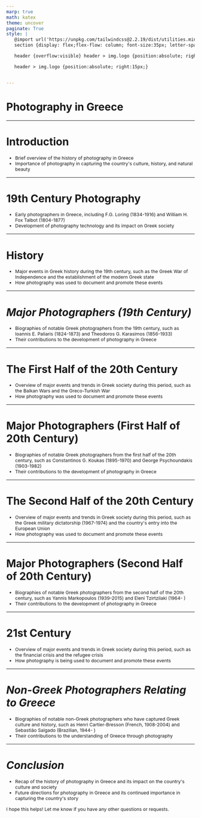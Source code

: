 ```yaml
---
marp: true
math: katex
theme: uncover
paginate: True
style: |
   @import url('https://unpkg.com/tailwindcss@2.2.19/dist/utilities.min.css');
   section {display: flex;flex-flow: column; font-size:35px; letter-spacing:1.4px;}

   header {overflow:visible} header > img.logo {position:absolute; right:15px;}

   header > img.logo {position:absolute; right:15px;}


---
```

<!-- backgroundImage: url('backgrounds/wwwatercolor (7).png') -->
<!-- _class: lead -->

 # Photography in Greece

---
<style scoped>p,li {font-size:0.92em}</style>

 # Introduction

- Brief overview of the history of photography in Greece
- Importance of photography in capturing the country's culture, history, and natural beauty

---
<style scoped>p,li {font-size:0.92em}</style>

 # **19th Century Photography**
- Early photographers in Greece, including F.G. Loring (1834-1916) and William H. Fox Talbot (1804-1877)
- Development of photography technology and its impact on Greek society


---
<style scoped>p,li {font-size:0.92em}</style>

 # History

- Major events in Greek history during the 19th century, such as the Greek War of Independence and the establishment of the modern Greek state
- How photography was used to document and promote these events

---
<style scoped>p,li {font-size:0.92em}</style>

 # _Major Photographers (19th Century)_

- Biographies of notable Greek photographers from the 19th century, such as Ioannis E. Paliaris (1824-1873) and Theodoros G. Karasimos (1856-1933)
- Their contributions to the development of photography in Greece

---
<style scoped>p,li {font-size:0.92em}</style>

 # **The First Half of the 20th Century**

- Overview of major events and trends in Greek society during this period, such as the Balkan Wars and the Greco-Turkish War
- How photography was used to document and promote these events

---
<style scoped>p,li {font-size:0.92em}</style>

 # **Major Photographers (First Half of 20th Century)**

- Biographies of notable Greek photographers from the first half of the 20th century, such as Constantinos G. Koukas (1895-1970) and George Psychoundakis (1903-1982)
- Their contributions to the development of photography in Greece

---
<style scoped>p,li {font-size:0.92em}</style>

 # The Second Half of the 20th Century
- Overview of major events and trends in Greek society during this period, such as the Greek military dictatorship (1967-1974) and the country's entry into the European Union
- How photography was used to document and promote these events


---
<style scoped>p,li {font-size:0.92em}</style>

 # Major Photographers (Second Half of 20th Century)

- Biographies of notable Greek photographers from the second half of the 20th century, such as Yannis Markopoulos (1939-2015) and Eleni Tzirtzilaki (1964- )
- Their contributions to the development of photography in Greece

---
<style scoped>p,li {font-size:0.92em}</style>

 # **21st Century**

- Overview of major events and trends in Greek society during this period, such as the financial crisis and the refugee crisis
- How photography is being used to document and promote these events

---
<style scoped>p,li {font-size:0.92em}</style>

 # _Non-Greek Photographers Relating to Greece_
- Biographies of notable non-Greek photographers who have captured Greek culture and history, such as Henri Cartier-Bresson (French, 1908-2004) and Sebastião Salgado (Brazilian, 1944- )
- Their contributions to the understanding of Greece through photography


---
<style scoped>p,li {font-size:0.88em}</style>

 # _Conclusion_

- Recap of the history of photography in Greece and its impact on the country's culture and society
- Future directions for photography in Greece and its continued importance in capturing the country's story

I hope this helps! Let me know if you have any other questions or requests.